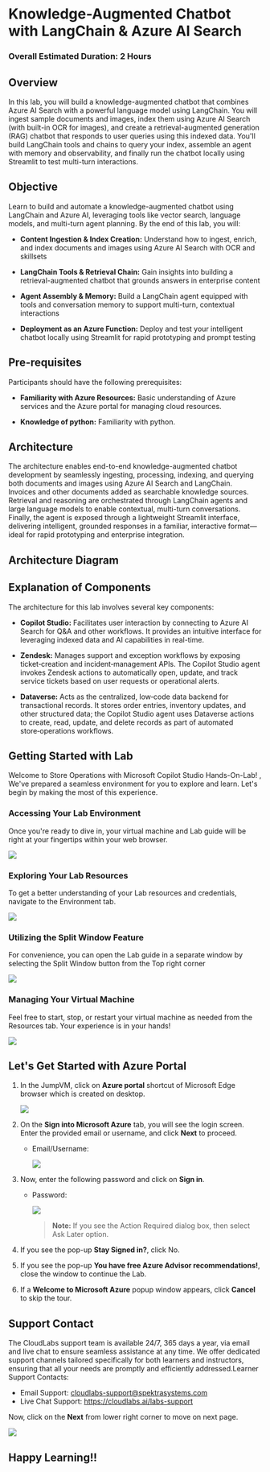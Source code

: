 # Knowledge-Augmented Chatbot with LangChain & Azure AI Search

### Overall Estimated Duration: 2 Hours

## Overview

In this lab, you will build a knowledge-augmented chatbot that combines Azure AI Search with a powerful language model using LangChain. You will ingest sample documents and images, index them using Azure AI Search (with built-in OCR for images), and create a retrieval-augmented generation (RAG) chatbot that responds to user queries using this indexed data. You'll build LangChain tools and chains to query your index, assemble an agent with memory and observability, and finally run the chatbot locally using Streamlit to test multi-turn interactions.

## Objective

Learn to build and automate a knowledge-augmented chatbot using LangChain and Azure AI, leveraging tools like vector search, language models, and multi-turn agent planning. By the end of this lab, you will:

- **Content Ingestion & Index Creation:** Understand how to ingest, enrich, and index documents and images using Azure AI Search with OCR and skillsets

- **LangChain Tools & Retrieval Chain:** Gain insights into building a retrieval-augmented chatbot that grounds answers in enterprise content

- **Agent Assembly & Memory:** Build a LangChain agent equipped with tools and conversation memory to support multi-turn, contextual interactions

- **Deployment as an Azure Function:** Deploy and test your intelligent chatbot locally using Streamlit for rapid prototyping and prompt testing

## Pre-requisites

Participants should have the following prerequisites:

- **Familiarity with Azure Resources:** Basic understanding of Azure services and the Azure portal for managing cloud resources.

- **Knowledge of python:** Familiarity with python.

## Architecture

The architecture enables end-to-end knowledge-augmented chatbot development by seamlessly ingesting, processing, indexing, and querying both documents and images using Azure AI Search and LangChain. Invoices and other documents added as searchable knowledge sources. Retrieval and reasoning are orchestrated through LangChain agents and large language models to enable contextual, multi-turn conversations. Finally, the agent is exposed through a lightweight Streamlit interface, delivering intelligent, grounded responses in a familiar, interactive format—ideal for rapid prototyping and enterprise integration.

## Architecture Diagram

## Explanation of Components

The architecture for this lab involves several key components:

- **Copilot Studio:** Facilitates user interaction by connecting to Azure AI Search for Q&A and other workflows. It provides an intuitive interface for leveraging indexed data and AI capabilities in real-time.

- **Zendesk:** Manages support and exception workflows by exposing ticket‑creation and incident‑management APIs. The Copilot Studio agent invokes Zendesk actions to automatically open, update, and track service tickets based on user requests or operational alerts.

- **Dataverse:** Acts as the centralized, low‑code data backend for transactional records. It stores order entries, inventory updates, and other structured data; the Copilot Studio agent uses Dataverse actions to create, read, update, and delete records as part of automated store‑operations workflows.

## Getting Started with Lab

Welcome to Store Operations with Microsoft Copilot Studio Hands-On-Lab! , We've prepared a seamless environment for you to explore and learn. Let's begin by making the most of this experience.

### Accessing Your Lab Environment

Once you're ready to dive in, your virtual machine and Lab guide will be right at your fingertips within your web browser.

![](./media/gs1.png)

### Exploring Your Lab Resources

To get a better understanding of your Lab resources and credentials, navigate to the Environment tab.

![](./media/gs2.png)

### Utilizing the Split Window Feature

For convenience, you can open the Lab guide in a separate window by selecting the Split Window button from the Top right corner

![](./media/gs3.png)

### Managing Your Virtual Machine

Feel free to start, stop, or restart your virtual machine as needed from the Resources tab. Your experience is in your hands!

![](./media/gs4.png)

## Let's Get Started with Azure Portal

1. In the JumpVM, click on **Azure portal** shortcut of Microsoft Edge browser which is created on desktop.

   ![](./media/gs-8.png)

1. On the **Sign into Microsoft Azure** tab, you will see the login screen. Enter the provided email or username, and click **Next** to proceed.

   - Email/Username: <inject key="AzureAdUserEmail"></inject>

     ![](./media/gs-6.png)

1. Now, enter the following password and click on **Sign in**.

   - Password: <inject key="AzureAdUserPassword"></inject>

     ![](./media/gs-7.png)

     >**Note:** If you see the Action Required dialog box, then select Ask Later option.
     
1. If you see the pop-up **Stay Signed in?**, click No.

1. If you see the pop-up **You have free Azure Advisor recommendations!**, close the window to continue the Lab.

1. If a **Welcome to Microsoft Azure** popup window appears, click **Cancel** to skip the tour.

## Support Contact

The CloudLabs support team is available 24/7, 365 days a year, via email and live chat to ensure seamless assistance at any time. We offer dedicated support channels tailored specifically for both learners and instructors, ensuring that all your needs are promptly and efficiently addressed.Learner Support Contacts:

- Email Support: cloudlabs-support@spektrasystems.com
- Live Chat Support: https://cloudlabs.ai/labs-support

Now, click on the **Next** from lower right corner to move on next page.

![](./media/gs-5.png)

## Happy Learning!!